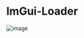 # ImGui-Loader
![image](https://github.com/iamornotwhoknows/ImGui-Loader/assets/145556014/f8a56c1c-7849-4f23-bb16-28f9c71651a5)
